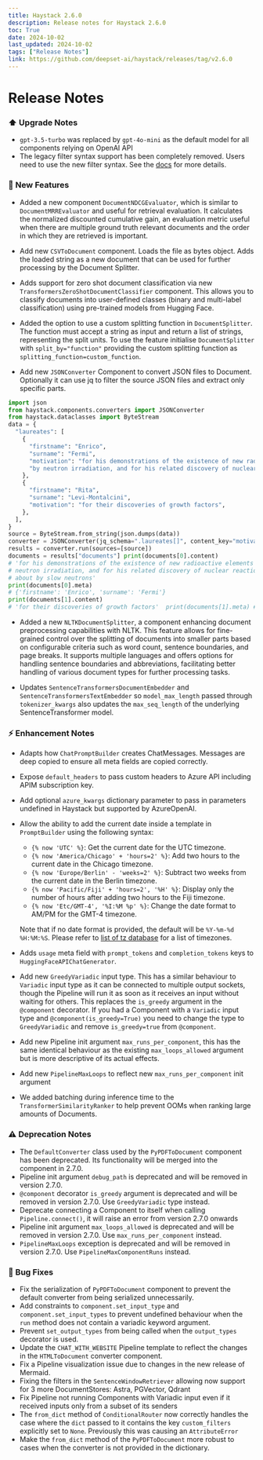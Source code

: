 ```yaml
---
title: Haystack 2.6.0
description: Release notes for Haystack 2.6.0
toc: True
date: 2024-10-02
last_updated: 2024-10-02
tags: ["Release Notes"]
link: https://github.com/deepset-ai/haystack/releases/tag/v2.6.0
---
```


# Release Notes

### ⬆️ Upgrade Notes

-   `gpt-3.5-turbo` was replaced by `gpt-4o-mini` as the default model for all components relying on OpenAI API
-   The legacy filter syntax support has been completely removed. Users need to use the new filter syntax. See the [docs](https://docs.haystack.deepset.ai/docs/metadata-filtering) for more details.

### 🚀 New Features
-   Added a new component `DocumentNDCGEvaluator`, which is similar to `DocumentMRREvaluator` and useful for retrieval evaluation. It calculates the normalized discounted cumulative gain, an evaluation metric useful when there are multiple ground truth relevant documents and the order in which they are retrieved is important.

-   Add new `CSVToDocument` component. Loads the file as bytes object. Adds the loaded string as a new document that can be used for further processing by the Document Splitter.

-   Adds support for zero shot document classification via new `TransformersZeroShotDocumentClassifier` component. This allows you to classify documents into user-defined classes (binary and multi-label classification) using pre-trained models from Hugging Face.

-   Added the option to use a custom splitting function in `DocumentSplitter`. The function must accept a string as input and return a list of strings, representing the split units. To use the feature initialise `DocumentSplitter` with `split_by="function"` providing the custom splitting function as `splitting_function=custom_function`.

-   Add new `JSONConverter` Component to convert JSON files to Document. Optionally it can use jq to filter the source JSON files and extract only specific parts.

```python 
import json  
from haystack.components.converters import JSONConverter 
from haystack.dataclasses import ByteStream  
data = {
  "laureates": [
    {
      "firstname": "Enrico",
      "surname": "Fermi",
      "motivation": "for his demonstrations of the existence of new radioactive elements produced "
      "by neutron irradiation, and for his related discovery of nuclear reactions brought about by slow neutrons",
    },
    {
      "firstname": "Rita",
      "surname": "Levi-Montalcini",
      "motivation": "for their discoveries of growth factors",
    },
  ],
} 
source = ByteStream.from_string(json.dumps(data)) 
converter = JSONConverter(jq_schema=".laureates[]", content_key="motivation", extra_meta_fields=["firstname", "surname"])  
results = converter.run(sources=[source]) 
documents = results["documents"] print(documents[0].content) 
# 'for his demonstrations of the existence of new radioactive elements produced by 
# neutron irradiation, and for his related discovery of nuclear reactions brought 
# about by slow neutrons' 
print(documents[0].meta)
# {'firstname': 'Enrico', 'surname': 'Fermi'} 
print(documents[1].content)
# 'for their discoveries of growth factors'  print(documents[1].meta) # {'firstname': 'Rita', 'surname': 'Levi-Montalcini'}
```

-   Added a new `NLTKDocumentSplitter`, a component enhancing document preprocessing capabilities with NLTK. This feature allows for fine-grained control over the splitting of documents into smaller parts based on configurable criteria such as word count, sentence boundaries, and page breaks. It supports multiple languages and offers options for handling sentence boundaries and abbreviations, facilitating better handling of various document types for further processing tasks.

-   Updates `SentenceTransformersDocumentEmbedder` and `SentenceTransformersTextEmbedder` so `model_max_length` passed through `tokenizer_kwargs` also updates the `max_seq_length` of the underlying SentenceTransformer model.

### ⚡️ Enhancement Notes

-   Adapts how `ChatPromptBuilder` creates ChatMessages. Messages are deep copied to ensure all meta fields are copied correctly.

-   Expose `default_headers` to pass custom headers to Azure API including APIM subscription key.

-   Add optional `azure_kwargs` dictionary parameter to pass in parameters undefined in Haystack but supported by AzureOpenAI.

-   Allow the ability to add the current date inside a template in `PromptBuilder` using the following syntax:

    -   `{% now 'UTC' %}`: Get the current date for the UTC timezone.
    -   `{% now 'America/Chicago' + 'hours=2' %}`: Add two hours to the current date in the Chicago timezone.
    -   `{% now 'Europe/Berlin' - 'weeks=2' %}`: Subtract two weeks from the current date in the Berlin timezone.
    -   `{% now 'Pacific/Fiji' + 'hours=2', '%H' %}`: Display only the number of hours after adding two hours to the Fiji timezone.
    -   `{% now 'Etc/GMT-4', '%I:%M %p' %}`: Change the date format to AM/PM for the GMT-4 timezone.

    Note that if no date format is provided, the default will be `%Y-%m-%d %H:%M:%S`. Please refer to [list of tz database](https://en.wikipedia.org/wiki/List_of_tz_database_time_zones) for a list of timezones.

-   Adds `usage` meta field with `prompt_tokens` and `completion_tokens` keys to `HuggingFaceAPIChatGenerator`.

-   Add new `GreedyVariadic` input type. This has a similar behaviour to `Variadic` input type as it can be connected to multiple output sockets, though the Pipeline will run it as soon as it receives an input without waiting for others. This replaces the `is_greedy` argument in the `@component` decorator. If you had a Component with a `Variadic` input type and `@component(is_greedy=True)` you need to change the type to `GreedyVariadic` and remove `is_greedy=true` from `@component`.

-   Add new Pipeline init argument `max_runs_per_component`, this has the same identical behaviour as the existing `max_loops_allowed` argument but is more descriptive of its actual effects.

-   Add new `PipelineMaxLoops` to reflect new `max_runs_per_component` init argument

-   We added batching during inference time to the `TransformerSimilarityRanker` to help prevent OOMs when ranking large amounts of Documents.

### ⚠️ Deprecation Notes

-   The `DefaultConverter` class used by the `PyPDFToDocument` component has been deprecated. Its functionality will be merged into the component in 2.7.0.
-   Pipeline init argument `debug_path` is deprecated and will be removed in version 2.7.0.
-   `@component` decorator `is_greedy` argument is deprecated and will be removed in version 2.7.0. Use `GreedyVariadic` type instead.
-   Deprecate connecting a Component to itself when calling `Pipeline.connect()`, it will raise an error from version 2.7.0 onwards
-   Pipeline init argument `max_loops_allowed` is deprecated and will be removed in version 2.7.0. Use `max_runs_per_component` instead.
-   `PipelineMaxLoops` exception is deprecated and will be removed in version 2.7.0. Use `PipelineMaxComponentRuns` instead.

### 🐛 Bug Fixes

-   Fix the serialization of `PyPDFToDocument` component to prevent the default converter from being serialized unnecessarily.
-   Add constraints to `component.set_input_type` and `component.set_input_types` to prevent undefined behaviour when the `run` method does not contain a variadic keyword argument.
-   Prevent `set_output_types` from being called when the `output_types` decorator is used.
-   Update the `CHAT_WITH_WEBSITE` Pipeline template to reflect the changes in the `HTMLToDocument` converter component.
-   Fix a Pipeline visualization issue due to changes in the new release of Mermaid.
-   Fixing the filters in the `SentenceWindowRetriever` allowing now support for 3 more DocumentStores: Astra, PGVector, Qdrant
-   Fix Pipeline not running Components with Variadic input even if it received inputs only from a subset of its senders
-   The `from_dict` method of `ConditionalRouter` now correctly handles the case where the `dict` passed to it contains the key `custom_filters` explicitly set to `None`. Previously this was causing an `AttributeError`
-   Make the `from_dict` method of the `PyPDFToDocument` more robust to cases when the converter is not provided in the dictionary.
